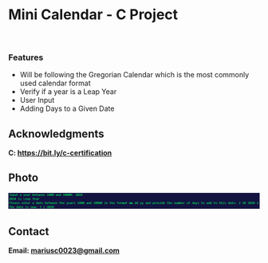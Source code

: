 <h1>Mini Calendar - C Project</h1>
<br>
<h3>Features</h3>
<ul>
    <li>Will be following the Gregorian Calendar which is the most commonly used calendar format</li>
    <li>Verify if a year is a Leap Year</li>
    <li>User Input</li>
    <li>Adding Days to a Given Date</li>
</ul>

<h2>Acknowledgments</h2>

<b>C: https://bit.ly/c-certification<b>
<br>


<h2>Photo</h2>
<img src="photo.png">
<br>

<h2>Contact</h2>

<b> Email: mariusc0023@gmail.com </b>
